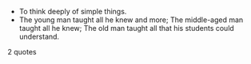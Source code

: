  - To think deeply of simple things.
 - The young man taught all he knew and more; The middle-aged man taught all he knew; The old man taught all that his students could understand.

2 quotes